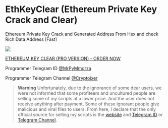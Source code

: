 # EthKeyClear (Ethereum Private Key Crack and Clear)

Ethereum Private Key Crack and Generated Address From Hex and check Rich Data Address [Fast]

![](https://github.com/Pymmdrza/EthKeyClear/blob/mainx/EthClearPro1.png)

[ETHEREUM KEY CLEAR (PRO VERSION) - ORDER NOW ](https://mmdrza.com/product/ethereum-clear-private-key-crack-and-hunting-private-key-ethereum/)


Programmer Telegram ID [@MrPyMmdrza](https://t.me/MrPyMmdrza)

Programmer Telegram Channel [@Cryptoixer](https://t.me/Cryptoixer)

> **Warning**
> Unfortunately, due to the ignorance of some dear users, we were not informed that some profiteers and uncultured people are selling some of my scripts at a lower price. And the user does not receive anything after payment. Some of these ignorant people give malicious and viral files to users. From here, I declare that the only official source for selling my scripts is the [website](https://mmdrza.com) and [Telegram ID](https://t.me/MrPyMmdrza) or [Telegram Channel](https://t.me/Cryptoixer).
